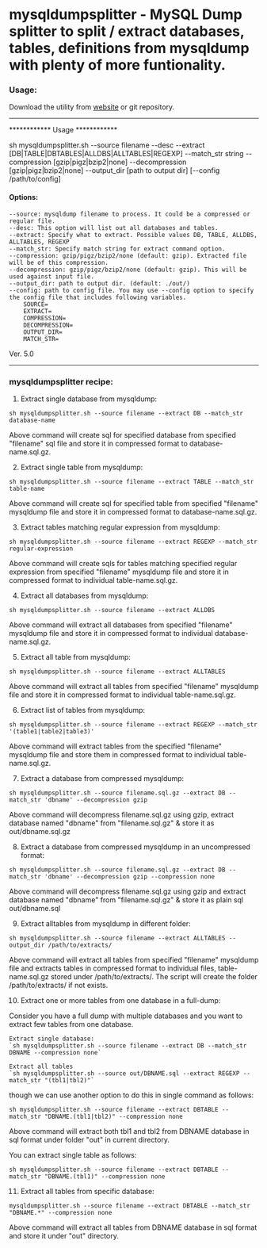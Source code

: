 # mysqldumpsplitter - MySQL Dump splitter to split / extract databases, tables, definitions from mysqldump with plenty of more funtionality.


### Usage:

Download the utility from [website](http://kedar.nitty-witty.com/blog) or git repository.
<hr>
	************ Usage ************ 

sh mysqldumpsplitter.sh --source filename --desc --extract [DB|TABLE|DBTABLES|ALLDBS|ALLTABLES|REGEXP] --match_str string --compression [gzip|pigz|bzip2|none] --decompression [gzip|pigz|bzip2|none] --output_dir [path to output dir] [--config /path/to/config] 
                                                    
<h4>Options:</h4>
                                                    
	--source: mysqldump filename to process. It could be a compressed or regular file.
	--desc: This option will list out all databases and tables.
	--extract: Specify what to extract. Possible values DB, TABLE, ALLDBS, ALLTABLES, REGEXP
	--match_str: Specify match string for extract command option.
	--compression: gzip/pigz/bzip2/none (default: gzip). Extracted file will be of this compression.
	--decompression: gzip/pigz/bzip2/none (default: gzip). This will be used against input file.
	--output_dir: path to output dir. (default: ./out/)
	--config: path to config file. You may use --config option to specify the config file that includes following variables.
		SOURCE=
		EXTRACT=
		COMPRESSION=
		DECOMPRESSION=
		OUTPUT_DIR=
		MATCH_STR=

                                                    
Ver. 5.0
<hr>


### mysqldumpsplitter recipe:

1) Extract single database from mysqldump:

`sh mysqldumpsplitter.sh --source filename --extract DB --match_str database-name`

Above command will create sql for specified database from specified "filename" sql file and store it in compressed format to database-name.sql.gz. 

2) Extract single table from mysqldump:

`sh mysqldumpsplitter.sh --source filename --extract TABLE --match_str table-name`

Above command will create sql for specified table from specified "filename" mysqldump file and store it in compressed format to database-name.sql.gz.
 

3) Extract tables matching regular expression from mysqldump:

`sh mysqldumpsplitter.sh --source filename --extract REGEXP --match_str regular-expression`

Above command will create sqls for tables matching specified regular expression from specified "filename" mysqldump file and store it in compressed format to individual table-name.sql.gz.


4) Extract all databases from mysqldump:

`sh mysqldumpsplitter.sh --source filename --extract ALLDBS`

Above command will extract all databases from specified "filename" mysqldump file and store it in compressed format to individual database-name.sql.gz.


5) Extract all table from mysqldump:

`sh mysqldumpsplitter.sh --source filename --extract ALLTABLES`

Above command will extract all tables from specified "filename" mysqldump file and store it in compressed format to individual table-name.sql.gz.


6) Extract list of tables from mysqldump:

`sh mysqldumpsplitter.sh --source filename --extract REGEXP --match_str '(table1|table2|table3)'`

Above command will extract tables from the specified "filename" mysqldump  file and store them in compressed format to individual table-name.sql.gz.

7) Extract a database from compressed mysqldump:

`sh mysqldumpsplitter.sh --source filename.sql.gz --extract DB --match_str 'dbname' --decompression gzip`

Above command will decompress filename.sql.gz using gzip, extract database named "dbname" from "filename.sql.gz" & store it as out/dbname.sql.gz


8) Extract a database from compressed mysqldump in an uncompressed format:

`sh mysqldumpsplitter.sh --source filename.sql.gz --extract DB --match_str 'dbname' --decompression gzip --compression none`

Above command will decompress filename.sql.gz using gzip and extract database named "dbname" from "filename.sql.gz" & store it as plain sql out/dbname.sql


9) Extract alltables from mysqldump in different folder:

`sh mysqldumpsplitter.sh --source filename --extract ALLTABLES --output_dir /path/to/extracts/`

Above command will extract all tables from specified "filename" mysqldump file and extracts tables in compressed format to individual files, table-name.sql.gz stored under /path/to/extracts/.
The script will create the folder /path/to/extracts/ if not exists.


10) Extract one or more tables from one database in a full-dump:

Consider you have a full dump with multiple databases and you want to extract few tables from one database.

	Extract single database:
	`sh mysqldumpsplitter.sh --source filename --extract DB --match_str DBNAME --compression none`

	Extract all tables
	`sh mysqldumpsplitter.sh --source out/DBNAME.sql --extract REGEXP --match_str "(tbl1|tbl2)"`

though we can use another option to do this in single command as follows:

`sh mysqldumpsplitter.sh --source filename --extract DBTABLE --match_str "DBNAME.(tbl1|tbl2)" --compression none`

Above command will extract both tbl1 and tbl2 from DBNAME database in sql format under folder "out" in current directory.

You can extract single table as follows:

`sh mysqldumpsplitter.sh --source filename --extract DBTABLE --match_str "DBNAME.(tbl1)" --compression none`
 
11) Extract all tables from specific database:

`mysqldumpsplitter.sh --source filename --extract DBTABLE --match_str "DBNAME.*" --compression none`

Above command will extract all tables from DBNAME database in sql format and store it under "out" directory.
